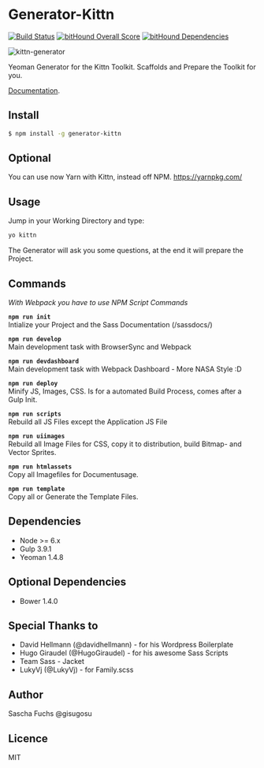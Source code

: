 # Generator-Kittn

[![Build Status](https://travis-ci.org/gisu/generator-kittn.svg?branch=master)](https://travis-ci.org/gisu/generator-kittn) [![bitHound Overall Score](https://www.bithound.io/github/gisu/generator-kittn/badges/score.svg)](https://www.bithound.io/github/gisu/generator-kittn) [![bitHound Dependencies](https://www.bithound.io/github/gisu/generator-kittn/badges/dependencies.svg)](https://www.bithound.io/github/gisu/generator-kittn/master/dependencies/npm)

![kittn-generator](https://cloud.githubusercontent.com/assets/442468/10710315/3347b1d6-7a55-11e5-868e-0fcb9ebed9ad.png)

Yeoman Generator for the Kittn Toolkit. Scaffolds and Prepare the Toolkit for you.

[Documentation](http://kittn.de/). 

## Install

```bash
$ npm install -g generator-kittn
```

## Optional 
You can use now Yarn with Kittn, instead off NPM. https://yarnpkg.com/


## Usage
Jump in your Working Directory and type: 

```bash
yo kittn
```

The Generator will ask you some questions, at the end it will prepare the Project. 

## Commands

_With Webpack you have to use NPM Script Commands_

**`npm run init`**<br>
Intialize your Project and the Sass Documentation (/sassdocs/)

**`npm run develop`**<br>
Main development task with BrowserSync and Webpack

**`npm run devdashboard`**<br>
Main development task with Webpack Dashboard - More NASA Style :D

**`npm run deploy`**<br>
Minify JS, Images, CSS. Is for a automated Build Process, comes after a Gulp Init.

**`npm run scripts`**<br>
Rebuild all JS Files except the Application JS File

**`npm run uiimages`**<br>
Rebuild all Image Files for CSS, copy it to distribution, build Bitmap- and Vector Sprites.

**`npm run htmlassets`**<br>
Copy all Imagefiles for Documentusage.

**`npm run template`**<br>
Copy all or Generate the Template Files.

## Dependencies

- Node >= 6.x
- Gulp 3.9.1
- Yeoman 1.4.8

## Optional Dependencies
- Bower 1.4.0

## Special Thanks to

- David Hellmann (@davidhellmann) - for his Wordpress Boilerplate
- Hugo Giraudel (@HugoGiraudel) - for his awesome Sass Scripts
- Team Sass - Jacket
- LukyVj (@LukyVj) - for Family.scss

## Author
Sascha Fuchs @gisugosu

## Licence
MIT
